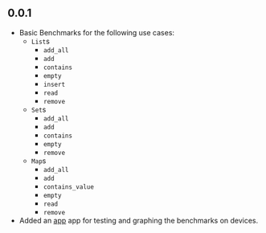 ## 0.0.1

- Basic Benchmarks for the following use cases:
    - `List`s
        - `add_all`
        - `add`
        - `contains`
        - `empty`
        - `insert`
        - `read`
        - `remove`
    - `Set`s
        - `add_all`
        - `add`
        - `contains`
        - `empty`
        - `remove`
    - `Map`s
        - `add_all`
        - `add`
        - `contains_value`
        - `empty`
        - `read`
        - `remove`
- Added an [app][benchmark_app] app for testing and graphing the benchmarks on devices.


[benchmark_app]: benchmark_app/